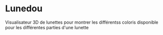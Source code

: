 # Lunedou

Visualisateur 3D de lunettes pour montrer les différentss coloris disponible pour les différentes parties d'une lunette

